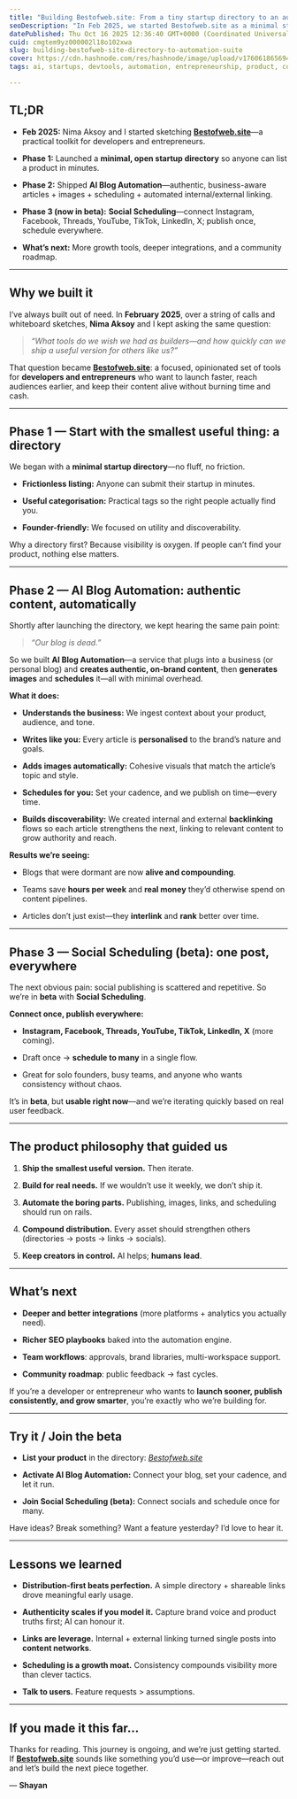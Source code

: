 ```yaml
---
title: "Building Bestofweb.site: From a tiny startup directory to an automation suite for founders"
seoDescription: "In Feb 2025, we started Bestofweb.site as a minimal startup directory. We then built AI blog automation and, now, a social scheduling tool."
datePublished: Thu Oct 16 2025 12:36:40 GMT+0000 (Coordinated Universal Time)
cuid: cmgtem9yz000002l18o102xwa
slug: building-bestofweb-site-directory-to-automation-suite
cover: https://cdn.hashnode.com/res/hashnode/image/upload/v1760618656940/91ba180d-1c73-4b46-bf0e-c3dcfbe21f49.png
tags: ai, startups, devtools, automation, entrepreneurship, product, content-marketing

---
```


## TL;DR

* **Feb 2025:** Nima Aksoy and I started sketching [**Bestofweb.site**](http://Bestofweb.site)—a practical toolkit for developers and entrepreneurs.
    
* **Phase 1:** Launched a **minimal, open startup directory** so anyone can list a product in minutes.
    
* **Phase 2:** Shipped **AI Blog Automation**—authentic, business-aware articles + images + scheduling + automated internal/external linking.
    
* **Phase 3 (now in beta):** **Social Scheduling**—connect Instagram, Facebook, Threads, YouTube, TikTok, LinkedIn, X; publish once, schedule everywhere.
    
* **What’s next:** More growth tools, deeper integrations, and a community roadmap.
    

---

## Why we built it

I’ve always built out of need. In **February 2025**, over a string of calls and whiteboard sketches, **Nima Aksoy** and I kept asking the same question:

> *“What tools do we wish we had as builders—and how quickly can we ship a useful version for others like us?”*

That question became [**Bestofweb.site**](http://Bestofweb.site): a focused, opinionated set of tools for **developers and entrepreneurs** who want to launch faster, reach audiences earlier, and keep their content alive without burning time and cash.

---

## Phase 1 — Start with the smallest useful thing: a directory

We began with a **minimal startup directory**—no fluff, no friction.

* **Frictionless listing:** Anyone can submit their startup in minutes.
    
* **Useful categorisation:** Practical tags so the right people actually find you.
    
* **Founder-friendly:** We focused on utility and discoverability.
    

Why a directory first? Because visibility is oxygen. If people can’t find your product, nothing else matters.

---

## Phase 2 — AI Blog Automation: authentic content, automatically

Shortly after launching the directory, we kept hearing the same pain point:

> *“Our blog is dead.”*

So we built **AI Blog Automation**—a service that plugs into a business (or personal blog) and **creates authentic, on-brand content**, then **generates images** and **schedules** it—all with minimal overhead.

**What it does:**

* **Understands the business:** We ingest context about your product, audience, and tone.
    
* **Writes like you:** Every article is **personalised** to the brand’s nature and goals.
    
* **Adds images automatically:** Cohesive visuals that match the article’s topic and style.
    
* **Schedules for you:** Set your cadence, and we publish on time—every time.
    
* **Builds discoverability:** We created internal and external **backlinking** flows so each article strengthens the next, linking to relevant content to grow authority and reach.
    

**Results we’re seeing:**

* Blogs that were dormant are now **alive and compounding**.
    
* Teams save **hours per week** and **real money** they’d otherwise spend on content pipelines.
    
* Articles don’t just exist—they **interlink** and **rank** better over time.
    

---

## Phase 3 — Social Scheduling (beta): one post, everywhere

The next obvious pain: social publishing is scattered and repetitive. So we’re in **beta** with **Social Scheduling**.

**Connect once, publish everywhere:**

* **Instagram, Facebook, Threads, YouTube, TikTok, LinkedIn, X** (more coming).
    
* Draft once → **schedule to many** in a single flow.
    
* Great for solo founders, busy teams, and anyone who wants consistency without chaos.
    

It’s in **beta**, but **usable right now**—and we’re iterating quickly based on real user feedback.

---

## The product philosophy that guided us

1. **Ship the smallest useful version.** Then iterate.
    
2. **Build for real needs.** If we wouldn’t use it weekly, we don’t ship it.
    
3. **Automate the boring parts.** Publishing, images, links, and scheduling should run on rails.
    
4. **Compound distribution.** Every asset should strengthen others (directories → posts → links → socials).
    
5. **Keep creators in control.** AI helps; **humans lead**.
    

---

## What’s next

* **Deeper and better integrations** (more platforms + analytics you actually need).
    
* **Richer SEO playbooks** baked into the automation engine.
    
* **Team workflows**: approvals, brand libraries, multi-workspace support.
    
* **Community roadmap**: public feedback → fast cycles.
    

If you’re a developer or entrepreneur who wants to **launch sooner, publish consistently, and grow smarter**, you’re exactly who we’re building for.

---

## Try it / Join the beta

* **List your product** in the directory: [*Bestofweb.site*](http://Bestofweb.site)
    
* **Activate AI Blog Automation:** Connect your blog, set your cadence, and let it run.
    
* **Join Social Scheduling (beta):** Connect socials and schedule once for many.
    

Have ideas? Break something? Want a feature yesterday? I’d love to hear it.

---

## Lessons we learned

* **Distribution-first beats perfection.** A simple directory + shareable links drove meaningful early usage.
    
* **Authenticity scales if you model it.** Capture brand voice and product truths first; AI can honour it.
    
* **Links are leverage.** Internal + external linking turned single posts into **content networks**.
    
* **Scheduling is a growth moat.** Consistency compounds visibility more than clever tactics.
    
* **Talk to users.** Feature requests &gt; assumptions.
    

---

## If you made it this far…

Thanks for reading. This journey is ongoing, and we’re just getting started. If [**Bestofweb.site**](http://Bestofweb.site) sounds like something you’d use—or improve—reach out and let’s build the next piece together.

— **Shayan**